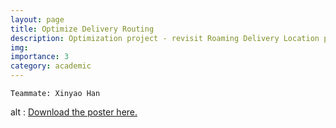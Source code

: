 ```yaml
---
layout: page
title: Optimize Delivery Routing
description: Optimization project - revisit Roaming Delivery Location problem
img: 
importance: 3
category: academic
---
```


```
Teammate: Xinyao Han
```

<object width="100%" height="500" data="http://katherinewangqw.github.io/assets/pdf/opt_proj.pdf" type="application/pdf"> alt : <a href="http://katherinewangqw.github.io/assets/pdf/opt_proj.pdf">Download the poster here.</a>
</object>